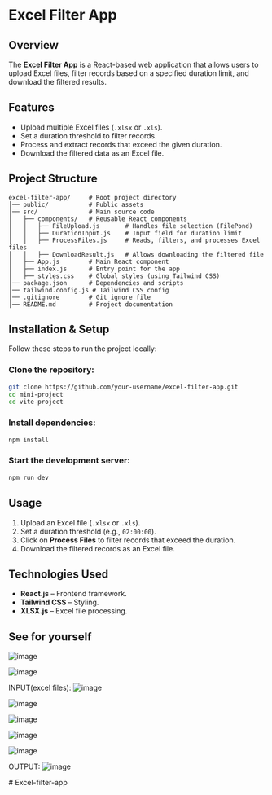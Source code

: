 # Excel Filter App

## Overview
The **Excel Filter App** is a React-based web application that allows users to upload Excel files, filter records based on a specified duration limit, and download the filtered results.

## Features
- Upload multiple Excel files (`.xlsx` or `.xls`).
- Set a duration threshold to filter records.
- Process and extract records that exceed the given duration.
- Download the filtered data as an Excel file.

## Project Structure
```
excel-filter-app/     # Root project directory
│── public/           # Public assets
│── src/              # Main source code
│   ├── components/   # Reusable React components
│   │   ├── FileUpload.js       # Handles file selection (FilePond)
│   │   ├── DurationInput.js    # Input field for duration limit
│   │   ├── ProcessFiles.js     # Reads, filters, and processes Excel files
│   │   ├── DownloadResult.js   # Allows downloading the filtered file
│   ├── App.js        # Main React component
│   ├── index.js      # Entry point for the app
│   ├── styles.css    # Global styles (using Tailwind CSS)
│── package.json      # Dependencies and scripts
│── tailwind.config.js # Tailwind CSS config
│── .gitignore        # Git ignore file
│── README.md         # Project documentation
```

## Installation & Setup

Follow these steps to run the project locally:

### Clone the repository:
```sh
git clone https://github.com/your-username/excel-filter-app.git
cd mini-project
cd vite-project
```

### Install dependencies:
```sh
npm install
```

### Start the development server:
```sh
npm run dev
```

## Usage
1. Upload an Excel file (`.xlsx` or `.xls`).
2. Set a duration threshold (e.g., `02:00:00`).
3. Click on **Process Files** to filter records that exceed the duration.
4. Download the filtered records as an Excel file.

## Technologies Used
- **React.js** – Frontend framework.
- **Tailwind CSS** – Styling.
- **XLSX.js** – Excel file processing.
  
## See for yourself
![image](https://github.com/user-attachments/assets/aefd4749-bb9e-4fa5-a60c-2e25e9a7d3fb)

![image](https://github.com/user-attachments/assets/3f3d107b-6683-4353-b9e3-9e53a3e92bf8)

INPUT(excel files):
![image](https://github.com/user-attachments/assets/c2011401-892e-4812-b733-b922567539ee)

![image](https://github.com/user-attachments/assets/5bb8c042-07d9-4a20-a99b-165bd84ecf32)

![image](https://github.com/user-attachments/assets/bf02c82f-3383-4b59-9b7a-76feee73a002)

![image](https://github.com/user-attachments/assets/0f9f3eb1-0537-4eee-98f0-579035a25443)

![image](https://github.com/user-attachments/assets/b68001c4-fad4-42c6-a975-1900fc13de84)





OUTPUT:
![image](https://github.com/user-attachments/assets/83be0b9c-1e69-4716-a8fe-51689895cda9)





#   E x c e l - f i l t e r - a p p  
 